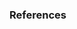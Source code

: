 <h3>References</h3>

[^1]: [explaining phase iv trials](https://symbiosisonlinepublishing.com/pharmacy-pharmaceuticalsciences/pharmacy-pharmaceuticalsciences38.php)
[^2]: [phase iv studies (chapter)](https://oxfordmedicine.com/view/10.1093/med/9780198732860.001.0001/med-9780198732860-chapter-22)
[^3]: [clinical trial phases](https://medicalxpress.com/news/2020-08-vaccine-clinical-trial-phases.html)
[^4]: [emergency use authorization](https://www.verywellhealth.com/emergency-use-authorization-vs-approval-5092864)
[^5]: [covid-19 side effects duration](https://www.bustle.com/wellness/how-long-do-covid-vaccine-side-effects-last-doctors)
[^6]: [25 minute death following injection (elderly)](https://www.ibtimes.com/new-york-man-dies-25-minutes-after-receiving-covid-vaccine-3140382)
